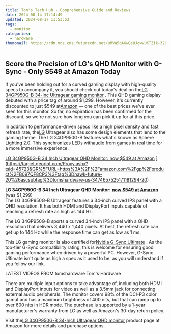 ```yaml
---
title: Tom's Tech Hub - Comprehensive Guide and Reviews
date: 2024-08-14 17:14:49
updated: 2024-08-17 11:53:53
tags:
  - monitor
categories:
  - hardware
thumbnail: https://cdn.mos.cms.futurecdn.net/uMVa5qAXwQsUJgwvUKTZik-320-80.jpg
---
```


## Score the Precision of LG's QHD Monitor with G-Sync - Only $549 at Amazon Today

If you've been holding out for a curved gaming display with high-quality specs to accompany it, you should check out today's deal on the[LG 34GP950G-B 34-inc Ultragear gaming monitor](https://target.georiot.com/Proxy.ashx?tsid=45723&GR%5FURL=https%3A%2F%2Famazon.com%2Fgp%2Fproduct%2FB097QF8CP3%3Ftag%3Dhawk-future-20%26ascsubtag%3Dtomshardware-us-3901436311801637026-20) . This QHD gaming display debuted with a price tag of around $1,299\. However, it's currently discounted to just $549 at[Amazon](https://tools.techidaily.com) — one of the best prices we've ever seen for this monitor. So far, no expiration has been confirmed for the discount, so we're not sure how long you can pick it up for at this price.

 In addition to performance-driven specs like a high pixel density and fast refresh rate, the[LG](https://tools.techidaily.com) Ultragear also has some design elements that lend to the gaming theme. The LG 34GP950G-B features what's known as Sphere Lighting 2.0\. This synchronizes LEDs with[audio](https://tools.techidaily.com) from games in real time for a more immersive experience.

[LG 34GP950G-B 34 Inch Ultragear QHD Monitor: now $549 at Amazon](https://cdn.mos.cms.futurecdn.net/E8GnjkBkfEEBrnzLjr7MEM-200-100.jpg "LG 34GP950G-B 34 Inch Ultragear QHD Monitor: now $549 at Amazon") ](https://target.georiot.com/Proxy.ashx?tsid=45723&GR%5FURL=https%3A%2F%2Famazon.com%2Fgp%2Fproduct%2FB097QF8CP3%3Ftag%3Dhawk-future-20%26ascsubtag%3Dtomshardware-us-3474657525171181294-20)

**LG 34GP950G-B 34 Inch Ultragear QHD Monitor:** [**now $549 at Amazon**](https://target.georiot.com/Proxy.ashx?tsid=45723&GR%5FURL=https%3A%2F%2Famazon.com%2Fgp%2Fproduct%2FB097QF8CP3%3Ftag%3Dhawk-future-20%26ascsubtag%3Dtomshardware-us-1824790323628747619-20) (was $1,299)  
 The LG 34GP950G-B Ultragear features a 34-inch curved IPS panel with a QHD resolution. It has both HDMI and DisplayPort inputs capable of reaching a refresh rate as high as 144 Hz.

 The LG 34GP950G-B sports a curved 34-inch IPS panel with a QHD resolution that delivers 3,440 x 1,440 pixels. At best, the refresh rate can get up to 144 Hz while the response time can get as low as 1 ms.

 This LG gaming monitor is also certified for[Nvidia G-Sync Ultimate](https://tools.techidaily.com) . As the top-tier G-Sync compatibility rating, this is welcome for ensuring good gaming performance when driven by a powerful PC. However, G-Sync Ultimate isn't quite as high a spec as it used to be, as you will understand if you follow our link.

 LATEST VIDEOS FROM tomshardware Tom's Hardware

 There are multiple input options to take advantage of, including both HDMI and DisplayPort inputs for video as well as a 3.5mm jack for connecting external audio peripherals. The monitor covers 98% of the DCI-P3 color gamut and has a maximum brightness of 400 nits, but that can ramp up to over 600 nits in HDR mode. The purchase is supported by a 1-year manufacturer's warranty from LG as well as Amazon's 30-day return policy.

 Visit the[LG 34GP950G-B 34-Inch Ultragear QHD monitor](https://target.georiot.com/Proxy.ashx?tsid=45723&GR%5FURL=https%3A%2F%2Famazon.com%2Fgp%2Fproduct%2FB097QF8CP3%3Ftag%3Dhawk-future-20%26ascsubtag%3Dtomshardware-us-1173669788345974422-20) product page at Amazon for more details and purchase options.

<ins class="adsbygoogle"
     style="display:block"
     data-ad-format="autorelaxed"
     data-ad-client="ca-pub-7571918770474297"
     data-ad-slot="1223367746"></ins>



<ins class="adsbygoogle"
     style="display:block"
     data-ad-client="ca-pub-7571918770474297"
     data-ad-slot="8358498916"
     data-ad-format="auto"
     data-full-width-responsive="true"></ins>
